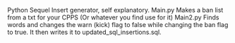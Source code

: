 Python Sequel Insert generator, self explanatory.
Main.py Makes a ban list from a txt for your CPPS (Or whatever you find use for it)
Main2.py Finds words and changes the warn (kick) flag to false while changing the ban flag to true. 
It then writes it to updated_sql_insertions.sql.
